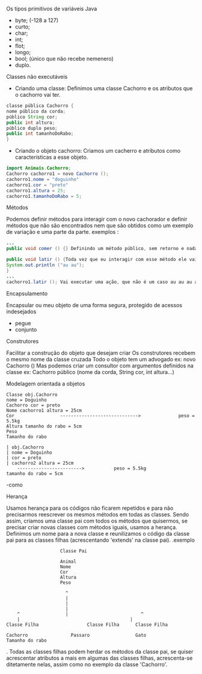 Os tipos primitivos de variáveis Java

- byte; (-128 a 127)
- curto;
- char;
- int;
- flot;
- longo;
- bool; (único que não recebe nemenero)
- duplo.

Classes não executáveis

* Criando uma classe: Definimos uma classe Cachorro e os atributos que o cachorro vai ter. 
```java
classe pública Cachorro { 
nome público da corda;
público String cor;
public int altura;
público duplo peso;
public int tamanhoDoRabo;
}
```
* Criando o objeto cachorro: Criamos um cacherro e atributos como características a esse objeto.
```java
import Animais.Cachorro;
Cachorro cachorro1 = novo Cachorro ();
cachorro1.nome = "doguinho"
cachorro1.cor = "preto"
cachorro1.altura = 25;
cachorro1.tamanhoDoRabo = 5;
```
Métodos 

Podemos definir métodos para interagir com o novo cachorador e definir métodos que não são encontrados nem que são obtidos como um exemplo de variação e uma parte da parte.
exemplos :
```java
...
public void comer () {} Definindo um método público, sem retorno e nada nada nada

public void latir () {Toda vez que eu interagir com esse método ele vai fazer au au
System.out.println ("au au");
}
...
cachorro1.latir (); Vai executar uma ação, que não é um caso au au au au
```
Encapsulamento

Encapsular ou meu objeto de uma forma segura, protegido de acessos indesejados
- pegue
- conjunto

Construtores

Facilitar a construção do objeto que desejam criar
Os construtores recebem o mesmo nome da classe cruzada
Todo o objeto tem um advogado ex: novo Cachorro ()
Mas podemos criar um consultor com argumentos definidos na classe ex: Cachorro público (nome da corda, String cor, int altura...)

Modelagem orientada a objetos

```
Classe obj.Cachorro
nome = Doguinho
Cachorro cor = preto
Nome cachorro1 altura = 25cm
Cor                 ----------------------------->              peso = 5.5kg
Altura tamanho do rabo = 5cm
Peso
Tamanho do rabo
	
| obj.Cachorro
| nome = Doguinho
| cor = preto
| cachorro2 altura = 25cm 
	------------------------>	        peso = 5.5kg				
tamanho do rabo = 5cm
```

-como

Herança

Usamos herança para os códigos não ficarem repetidos e para não precisarmos reescrever os mesmos métodos em todas as classes.
Sendo assim, criamos uma classe pai com todos os métodos que quisermos, se precisar criar novas classes com métodos iguais, usamos a herança. Definimos um nome para a nova classe e reunilizamos o código da classe pai para as classes filhas (acrescentando 'extends' na classe pai).
.exemplo

						Classe Pai

						Animal
						Nome
						Cor 
						Altura
						Peso

						  ^
						  |
						  |
						  |
		^				  |                           ^
		|					                      |
	Classe Filha	  		      Classe Filha		Classe Filha
	
	Cachorro				Passaro           	    Gato
	Tamanho do rabo			

. Todas as classes filhas podem herdar os métodos da classe pai, se quiser acrescentar atributos a mais em algumas das classes filhas, acrescenta-se ditetamente nelas, assim como no exemplo da classe 'Cachorro'.

														


























